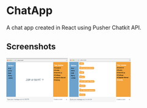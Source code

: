 # ChatApp

A chat app created in React using Pusher Chatkit API.

## Screenshots

<img width="161" alt="Start Screen" src="https://raw.githubusercontent.com/JanhaviDahihande/ChatApp/master/Start_Screen.png">

<img width="161" alt="App Image" src="https://raw.githubusercontent.com/JanhaviDahihande/ChatApp/master/App_Image_1.png">
